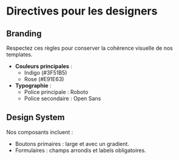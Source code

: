 # Directives pour les designers

## Branding
Respectez ces règles pour conserver la cohérence visuelle de nos templates.

- **Couleurs principales** :
  - Indigo (#3F51B5)
  - Rose (#E91E63)
- **Typographie** :
  - Police principale : Roboto
  - Police secondaire : Open Sans

## Design System
Nos composants incluent :
- Boutons primaires : large et avec un gradient.
- Formulaires : champs arrondis et labels obligatoires.
